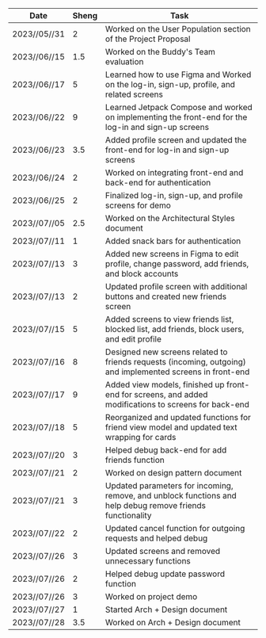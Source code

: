 | Date         | Sheng | Task                                                                                                       |
|--------------|-------|------------------------------------------------------------------------------------------------------------|
| 2023//05//31 | 2     | Worked on the User Population section of the Project Proposal                                              |
| 2023//06//15 | 1.5   | Worked on the Buddy's Team evaluation                                                                      |
| 2023//06//17 | 5     | Learned how to use Figma and Worked on the log-in, sign-up, profile, and related screens                   |
| 2023//06//22 | 9     | Learned Jetpack Compose and worked on implementing the front-end for the log-in and sign-up screens        |
| 2023//06//23 | 3.5   | Added profile screen and updated the front-end for log-in and sign-up screens                              |
| 2023//06//24 | 2     | Worked on integrating front-end and back-end for authentication                                            |
| 2023//06//25 | 2     | Finalized log-in, sign-up, and profile screens for demo                                                    |
| 2023//07//05 | 2.5   | Worked on the Architectural Styles document                                                                |
| 2023//07//11 | 1     | Added snack bars for authentication                                                                        |
| 2023//07//13 | 3     | Added new screens in Figma to edit profile, change password, add friends, and block accounts               |
| 2023//07//13 | 2     | Updated profile screen with additional buttons and created new friends screen                              |
| 2023//07//15 | 5     | Added screens to view friends list, blocked list, add friends, block users, and edit profile               |
| 2023//07//16 | 8     | Designed new screens related to friends requests (incoming, outgoing) and implemented screens in front-end |
| 2023//07//17 | 9     | Added view models, finished up front-end for screens, and added modifications to screens for back-end      |
| 2023//07//18 | 5     | Reorganized and updated functions for friend view model and updated text wrapping for cards                |
| 2023//07//20 | 3     | Helped debug back-end for add friends function                                                             |
| 2023//07//21 | 2     | Worked on design pattern document                                                                          |
| 2023//07//21 | 3     | Updated parameters for incoming, remove, and unblock functions and help debug remove friends functionality |
| 2023//07//22 | 2     | Updated cancel function for outgoing requests and helped debug                                             |
| 2023//07//26 | 3     | Updated screens and removed unnecessary functions                                                          |
| 2023//07//26 | 2     | Helped debug update password function                                                                      |
| 2023//07//26 | 3     | Worked on project demo                                                                                     |
| 2023//07//27 | 1     | Started Arch + Design document                                                                             |
| 2023//07//28 | 3.5   | Worked on Arch + Design document                                                                           |

